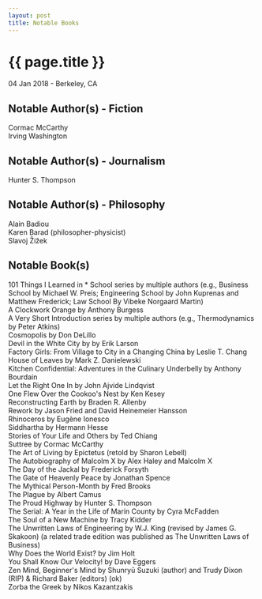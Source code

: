 ```yaml
---
layout: post
title: Notable Books
---
```


{{ page.title }}
================

<p class="meta">04 Jan 2018 - Berkeley, CA</p>

## Notable Author(s) - Fiction
Cormac McCarthy  
Irving Washington

## Notable Author(s) - Journalism
Hunter S. Thompson

## Notable Author(s) - Philosophy
Alain Badiou  
Karen Barad (philosopher-physicist)  
Slavoj Žižek

## Notable Book(s)
101 Things I Learned in * School series by multiple authors (e.g., Business School by Michael W. Preis; Engineering School by John Kuprenas and Matthew Frederick; Law School By Vibeke Norgaard Martin)  
A Clockwork Orange by Anthony Burgess  
A Very Short Introduction series by multiple authors (e.g., Thermodynamics by Peter Atkins)  
Cosmopolis by Don DeLillo  
Devil in the White City by by Erik Larson  
Factory Girls: From Village to City in a Changing China by Leslie T. Chang  
House of Leaves by Mark Z. Danielewski  
Kitchen Confidential: Adventures in the Culinary Underbelly by Anthony Bourdain  
Let the Right One In by John Ajvide Lindqvist  
One Flew Over the Cookoo's Nest by Ken Kesey  
Reconstructing Earth by Braden R. Allenby  
Rework by Jason Fried and David Heinemeier Hansson  
Rhinoceros by Eugène Ionesco  
Siddhartha by Hermann Hesse  
Stories of Your Life and Others by Ted Chiang  
Suttree by Cormac McCarthy  
The Art of Living by Epictetus (retold by Sharon Lebell)  
The Autobiography of Malcolm X by Alex Haley and Malcolm X  
The Day of the Jackal by Frederick Forsyth  
The Gate of Heavenly Peace by Jonathan Spence  
The Mythical Person-Month by Fred Brooks  
The Plague by Albert Camus  
The Proud Highway by Hunter S. Thompson  
The Serial: A Year in the Life of Marin County by Cyra McFadden  
The Soul of a New Machine by Tracy Kidder  
The Unwritten Laws of Engineering by W.J. King (revised by James G. Skakoon) (a related trade edition was published as The Unwritten Laws of Business)  
Why Does the World Exist? by Jim Holt  
You Shall Know Our Velocity! by Dave Eggers  
Zen Mind, Beginner's Mind by Shunryū Suzuki (author) and Trudy Dixon (RIP) & Richard Baker (editors) (ok)  
Zorba the Greek by Nikos Kazantzakis